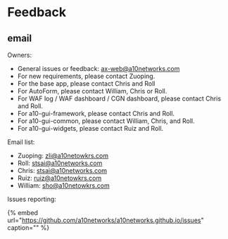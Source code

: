 # Feedback

## email

Owners:

* General issues or feedback: ax-web@a10networks.com
* For new requirements, please contact Zuoping.
* For the base app, please contact Chris and Roll
* For AutoForm, please contact William, Chris or Roll.
* For WAF log / WAF dashboard / CGN dashboard, please contact Chris and Roll.
* For a10-gui-framework, please contact Chris and Roll.
* For a10-gui-common, please contact William, Chris, and Roll.
* For a10-gui-widgets, please contact Ruiz and Roll.

Email list:

* Zuoping: zli@a10netowkrs.com
* Roll: stsai@a10networks.com
* Chris: stsai@a10networks.com
* Ruiz: ruiz@a10netowkrs.com
* William: sho@a10netowkrs.com

Issues reporting:

{% embed url="https://github.com/a10networks/a10networks.github.io/issues" caption="" %}

